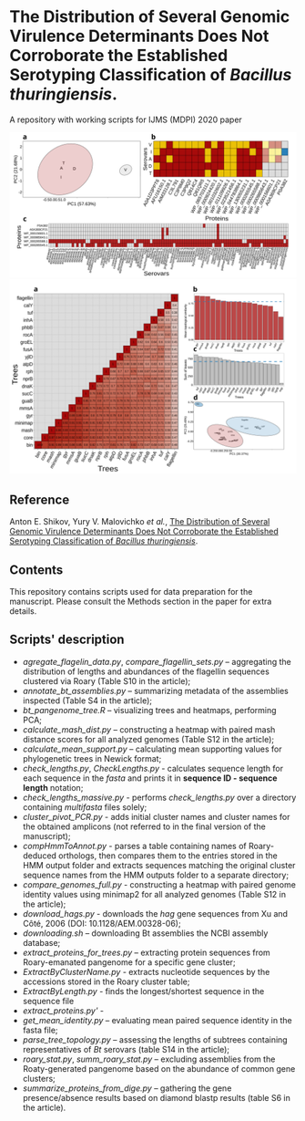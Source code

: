 # The Distribution of Several Genomic Virulence Determinants Does Not Corroborate the Established Serotyping Classification of *Bacillus thuringiensis*.
A repository with working scripts for IJMS (MDPI) 2020 paper


<img src="https://github.com/lab7arriam/IJMS_2020/blob/main/pics/Fig3.svg?sanitize=true">
<img src="https://github.com/lab7arriam/IJMS_2020/blob/main/pics/Fig5.svg?sanitize=true">

## Reference 

Anton E. Shikov, Yury V. Malovichko  *et al.*, [The Distribution of Several Genomic Virulence Determinants Does Not Corroborate the Established Serotyping Classification of *Bacillus thuringiensis*](https://www.mdpi.com/journal/ijms).
## Contents 

This repository contains scripts used for data preparation for the manuscript. Please consult the Methods section in the paper for extra details. 

## Scripts' description
<ul>
  <li><em>agregate_flagelin_data.py</em>, <em>compare_flagellin_sets.py</em> – aggregating the distribution of lengths and abundances of the flagellin sequences clustered via Roary (Table S10 in the article);</li>
  <li><em>annotate_bt_assemblies.py</em> – summarizing metadata of the assemblies inspected (Table S4 in the article);</li>
  <li><em>bt_pangenome_tree.R</em> – visualizing trees and heatmaps, performing PCA;</li>
  <li><em>calculate_mash_dist.py</em> – constructing a heatmap with paired mash distance scores for all analyzed genomes (Table S12 in the article);</li>
  <li><em>calculate_mean_support.py</em> – calculating mean supporting values for phylogenetic trees in Newick format;</li>
  <li><em>check_lengths.py</em>, <em>CheckLengths.py</em> - calculates sequence length for each sequence in the <i>fasta</i> and prints it in <b>sequence ID - sequence length</b> notation;</li>
  <li><em>check_lengths_massive.py</em> - performs <i>check_lengths.py</i> over a directory containing <i>multifasta</i> files solely;</li>
  <li><em>cluster_pivot_PCR.py</em> - adds initial cluster names and cluster names for the obtained amplicons (not referred to in the final version of the manuscript);</li>
  <li><em>compHmmToAnnot.py</em> - parses a table containing names of Roary-deduced orthologs, then compares them to the entries stored in the HMM output folder and extracts sequences matching the original cluster sequence names from the HMM outputs folder to a separate directory;</li>
  <li><em>compare_genomes_full.py</em> - constructing a heatmap with paired genome identity values using minimap2 for all analyzed genomes (Table S12 in the article);</li>
  <li><em>download_hags.py</em> - downloads the <i>hag</i> gene sequences from Xu and Côté, 2006 (DOI: 10.1128/AEM.00328-06);</li>
  <li><em>downloading.sh</em> – downloading Bt assemblies the NCBI assembly database;</li>
  <li><em>extract_proteins_for_trees.py</em> – extracting protein sequences from Roary-emanated pangenome for a specific gene cluster;</li>
  <li><em>ExtractByClusterName.py</em> - extracts nucleotide sequences by the accessions stored in the Roary cluster table;</li>
  <li><em>ExtractByLength.py</em> - finds the longest/shortest sequence in the sequence file</em></li>
  <li><em>extract_proteins.py'</em> - </li>
  <li><em>get_mean_identity.py</em> – evaluating mean paired sequence identity in the fasta file;</li>
  <li><em>parse_tree_topology.py</em> – assessing the lengths of subtrees containing representatives of <em>Bt</em> serovars (table S14 in the article);</li>
  <li><em>roary_stat.py</em>, <em>summ_roary_stat.py</em> – excluding assemblies from the Roaty-generated pangenome based on the abundance of common gene clusters;</li>
  <li><em>summarize_proteins_from_dige.py</em> – gathering the gene presence/absence results based on diamond blastp results (table S6 in the article).</li>
</ul>
